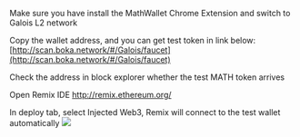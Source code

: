 Make sure you have install the MathWallet Chrome Extension and switch to Galois L2 network

Copy the wallet address, and you can get test token in link below:
[http://scan.boka.network/#/Galois/faucet](http://scan.boka.network/#/Galois/faucet)

Check the address in block explorer whether the test MATH token arrives

Open Remix IDE
http://remix.ethereum.org/

In deploy tab, select Injected Web3, Remix will connect to the test wallet automatically
![](http://qiniu.eth.fm/2020-11-06-16046496450239.jpg)

